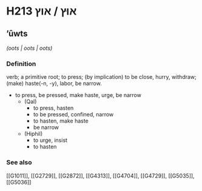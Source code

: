 # H213 אוּץ / אוץ

## ʼûwts

_(oots | oots | oots)_

### Definition

verb; a primitive root; to press; (by implication) to be close, hurry, withdraw; (make) haste(-n, -y), labor, be narrow.

- to press, be pressed, make haste, urge, be narrow
    - (Qal)
        - to press, hasten
        - to be pressed, confined, narrow
        - to hasten, make haste
        - be narrow
    - (Hiphil)
        - to urge, insist
        - to hasten
### See also

[[G1011]], [[G2729]], [[G2872]], [[G4313]], [[G4704]], [[G4729]], [[G5035]], [[G5036]]

